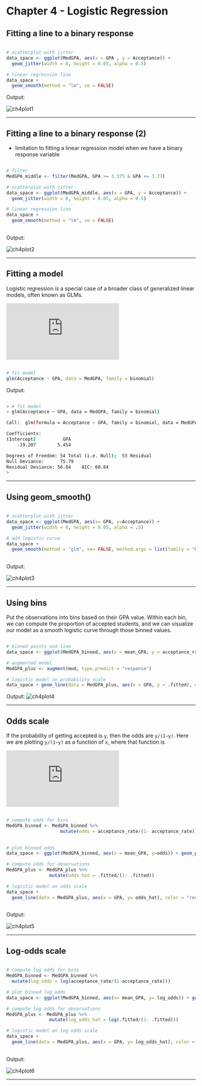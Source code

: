 # Chapter 4 - Logistic Regression

## Fitting a line to a binary response


```r

# scatterplot with jitter
data_space <- ggplot(MedGPA, aes(x = GPA , y = Acceptance)) + 
  geom_jitter(width = 0, height = 0.05, alpha = 0.5)

# linear regression line
data_space + 
  geom_smooth(method = "lm", se = FALSE)

```

Output:

![ch4plot1](ch4plot1.png)

***

## Fitting a line to a binary response (2)

* limitation to fitting a linear regression model when we have a binary response variable


```r

# filter
MedGPA_middle <- filter(MedGPA, GPA >= 3.375 & GPA <= 3.77)

# scatterplot with jitter
data_space <- ggplot(MedGPA_middle, aes(x = GPA, y = Acceptance)) + 
  geom_jitter(width = 0, height = 0.05, alpha = 0.5)

# linear regression line
data_space + 
  geom_smooth(method = "lm", se = FALSE)
  

```

Output:

![ch4plot2](ch4plot2.png)

***

## Fitting a model

Logistic regression is a special case of a broader class of generalized linear models, often known as GLMs.

![](https://latex.codecogs.com/gif.latex?%5Clog%7B%20%5Cleft%28%20%5Cfrac%7By%7D%7B1-y%7D%20%5Cright%29%20%7D%20%3D%20%5Cbeta_0%20&plus;%20%5Cbeta_1%20%5Ccdot%20x%20&plus;%20%5Cepsilon%20%5C%2C%2C)


```r

# fit model
glm(Acceptance ~ GPA, data = MedGPA, family = binomial)


```

Output:

```bash

> # fit model
> glm(Acceptance ~ GPA, data = MedGPA, family = binomial)

Call:  glm(formula = Acceptance ~ GPA, family = binomial, data = MedGPA)

Coefficients:
(Intercept)          GPA  
    -19.207        5.454  

Degrees of Freedom: 54 Total (i.e. Null);  53 Residual
Null Deviance:	    75.79 
Residual Deviance: 56.84 	AIC: 60.84
> 

```

***

## Using geom_smooth()

```r

# scatterplot with jitter
data_space <- ggplot(MedGPA, aes(x= GPA, y=Acceptance)) + 
  geom_jitter(width = 0, height = 0.05, alpha = .5)

# add logistic curve
data_space +
  geom_smooth(method = "glm", se= FALSE, method.args = list(family = "binomial"))
  

```

Output:

![ch4plot3](ch4plot3.png)


***

## Using bins


Put the observations into bins based on their GPA value. Within each bin, we can compute the proportion of accepted students, and we can visualize our model as a smooth logistic curve through those binned values.


```r

# binned points and line
data_space <- ggplot(MedGPA_binned, aes(x = mean_GPA, y = acceptance_rate )) + geom_point()+ geom_line()

# augmented model
MedGPA_plus <- augment(mod, type.predict = "response")

# logistic model on probability scale
data_space + geom_line(data = MedGPA_plus, aes(x = GPA, y = .fitted), color = "red")

```

Output:
![ch4plot4](ch4plot4.png)

***

## Odds scale



If the probability of getting accepted is `y`, then the odds are `y/(1−y)`. 
Here we are plotting `y/(1−y)` as a function of `x`, where that function is

![](https://latex.codecogs.com/gif.latex?odds%28%5Chat%7By%7D%29%20%3D%20%5Cfrac%7B%5Chat%7By%7D%7D%7B1-%5Chat%7By%7D%7D%20%3D%20%5Cexp%7B%28%20%5Chat%7B%5Cbeta%7D_0%20&plus;%20%5Chat%7B%5Cbeta%7D_1%20%5Ccdot%20x%20%29%20%7D)


```r

# compute odds for bins
MedGPA_binned <- MedGPA_binned %>%
                    mutate(odds = acceptance_rate/(1- acceptance_rate))
                  

# plot binned odds
data_space <- ggplot(MedGPA_binned, aes(x = mean_GPA, y=odds)) + geom_point() + geom_line()

# compute odds for observations
MedGPA_plus <- MedGPA_plus %>%
                mutate(odds_hat = .fitted/(1- .fitted))

# logistic model on odds scale
data_space +
  geom_line(data = MedGPA_plus, aes(x = GPA, y= odds_hat), color = "red")
  
```

Output:

![ch4plot5](ch4plot5.png)

***


## Log-odds scale

```r

# compute log odds for bins
MedGPA_binned <- MedGPA_binned %>%
  mutate(log_odds = log(acceptance_rate/(1-acceptance_rate)))

# plot binned log odds
data_space <- ggplot(MedGPA_binned, aes(x= mean_GPA, y= log_odds)) + geom_point() + geom_line()

# compute log odds for observations
MedGPA_plus <- MedGPA_plus %>%
                mutate(log_odds_hat = log(.fitted/(1- .fitted)))

# logistic model on log odds scale
data_space +
  geom_line(data = MedGPA_plus, aes(x = GPA, y= log_odds_hat), color = "red")
  
```

Output:

![ch4plot6](ch4plot6.png)

***





